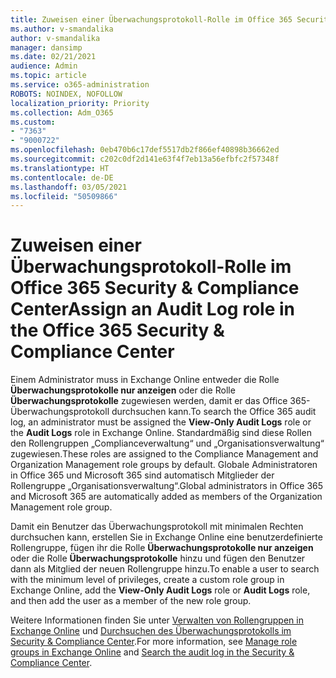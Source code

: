 ```yaml
---
title: Zuweisen einer Überwachungsprotokoll-Rolle im Office 365 Security & Compliance Center
ms.author: v-smandalika
author: v-smandalika
manager: dansimp
ms.date: 02/21/2021
audience: Admin
ms.topic: article
ms.service: o365-administration
ROBOTS: NOINDEX, NOFOLLOW
localization_priority: Priority
ms.collection: Adm_O365
ms.custom:
- "7363"
- "9000722"
ms.openlocfilehash: 0eb470b6c17def5517db2f866ef40898b36662ed
ms.sourcegitcommit: c202c0df2d141e63f4f7eb13a56efbfc2f57348f
ms.translationtype: HT
ms.contentlocale: de-DE
ms.lasthandoff: 03/05/2021
ms.locfileid: "50509866"
---
```

# <a name="assign-an-audit-log-role-in-the-office-365-security--compliance-center"></a><span data-ttu-id="6639e-102">Zuweisen einer Überwachungsprotokoll-Rolle im Office 365 Security & Compliance Center</span><span class="sxs-lookup"><span data-stu-id="6639e-102">Assign an Audit Log role in the Office 365 Security & Compliance Center</span></span>

<span data-ttu-id="6639e-103">Einem Administrator muss in Exchange Online entweder die Rolle **Überwachungsprotokolle nur anzeigen** oder die Rolle **Überwachungsprotokolle** zugewiesen werden, damit er das Office 365-Überwachungsprotokoll durchsuchen kann.</span><span class="sxs-lookup"><span data-stu-id="6639e-103">To search the Office 365 audit log, an administrator must be assigned the **View-Only Audit Logs** role or the **Audit Logs** role in Exchange Online.</span></span> <span data-ttu-id="6639e-104">Standardmäßig sind diese Rollen den Rollengruppen „Complianceverwaltung“ und „Organisationsverwaltung“ zugewiesen.</span><span class="sxs-lookup"><span data-stu-id="6639e-104">These roles are assigned to the Compliance Management and Organization Management role groups by default.</span></span> <span data-ttu-id="6639e-105">Globale Administratoren in Office 365 und Microsoft 365 sind automatisch Mitglieder der Rollengruppe „Organisationsverwaltung“.</span><span class="sxs-lookup"><span data-stu-id="6639e-105">Global administrators in Office 365 and Microsoft 365 are automatically added as members of the Organization Management role group.</span></span>

<span data-ttu-id="6639e-106">Damit ein Benutzer das Überwachungsprotokoll mit minimalen Rechten durchsuchen kann, erstellen Sie in Exchange Online eine benutzerdefinierte Rollengruppe, fügen ihr die Rolle **Überwachungsprotokolle nur anzeigen** oder die Rolle **Überwachungsprotokolle** hinzu und fügen den Benutzer dann als Mitglied der neuen Rollengruppe hinzu.</span><span class="sxs-lookup"><span data-stu-id="6639e-106">To enable a user to search with the minimum level of privileges, create a custom role group in Exchange Online, add the **View-Only Audit Logs** role or **Audit Logs** role, and then add the user as a member of the new role group.</span></span>

<span data-ttu-id="6639e-107">Weitere Informationen finden Sie unter [Verwalten von Rollengruppen in Exchange Online](https://docs.microsoft.com/Exchange/permissions-exo/role-groups) und [Durchsuchen des Überwachungsprotokolls im Security & Compliance Center](https://docs.microsoft.com/microsoft-365/compliance/search-the-audit-log-in-security-and-compliance).</span><span class="sxs-lookup"><span data-stu-id="6639e-107">For more information, see [Manage role groups in Exchange Online](https://docs.microsoft.com/Exchange/permissions-exo/role-groups) and [Search the audit log in the Security & Compliance Center](https://docs.microsoft.com/microsoft-365/compliance/search-the-audit-log-in-security-and-compliance).</span></span>